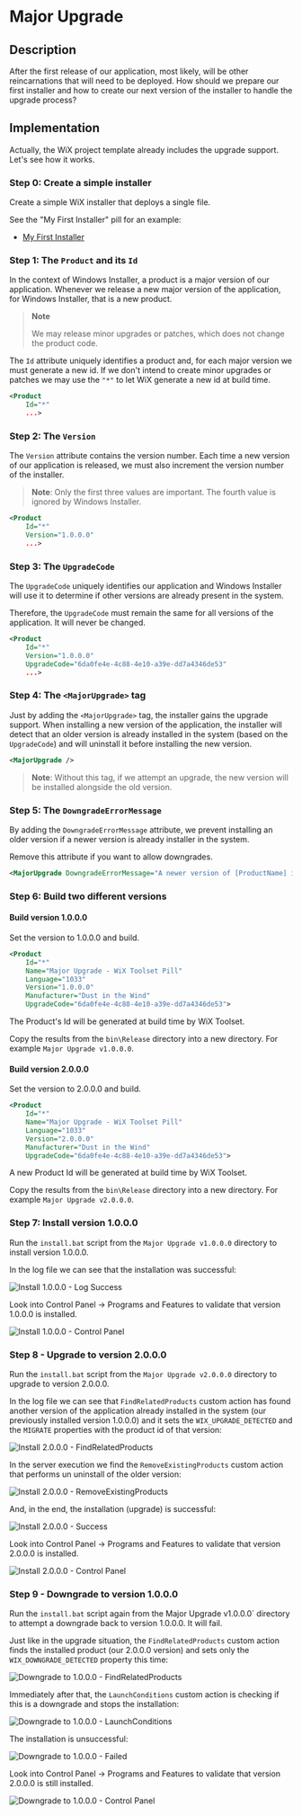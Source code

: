 # Major Upgrade

## Description

After the first release of our application, most likely, will be other reincarnations that will need to be deployed. How should we prepare our first installer and how to create our next version of the installer to handle the upgrade process?

## Implementation

Actually, the WiX project template already includes the upgrade support.
Let's see how it works.

### Step 0: Create a simple installer

Create a simple WiX installer that deploys a single file.

See the "My First Installer" pill for an example:

- [My First Installer](https://github.com/WiX-Toolset-Pills-15mg/My-First-Installer)

### Step 1: The `Product` and its `Id`

In the context of Windows Installer, a product is a major version of our application. Whenever we release a new major version of the application, for Windows Installer, that is a new product.

> **Note**
>
> We may release minor upgrades or patches, which does not change the product code.

The `Id` attribute uniquely identifies a product and, for each major version we must generate a new id. If we don't intend to create minor upgrades or patches we may use the `"*"` to let WiX generate a new id at build time.

```xml
<Product
    Id="*"
    ...>
```

### Step 2: The `Version`

The `Version` attribute contains the version number. Each time a new version of our application is released, we must also increment the version number of the installer.

> **Note**: Only the first three values are important. The fourth value is ignored by Windows Installer.

```xml
<Product
    Id="*"
    Version="1.0.0.0"
    ...>
```

### Step 3: The `UpgradeCode`

The `UpgradeCode` uniquely identifies our application and Windows Installer will use it to determine if other versions are already present in the system.

Therefore, the `UpgradeCode` must remain the same for all versions of the application. It will never be changed.

```xml
<Product
    Id="*"
    Version="1.0.0.0"
    UpgradeCode="6da0fe4e-4c88-4e10-a39e-dd7a4346de53"
    ...>
```

### Step 4: The `<MajorUpgrade>` tag

Just by adding the  `<MajorUpgrade>` tag, the installer gains the upgrade support. When installing a new version of the application, the installer will detect that an older version is already installed in the system (based on the `UpgradeCode`) and will uninstall it before installing the new version.

```xml
<MajorUpgrade />
```

> **Note**: Without this tag, if we attempt an upgrade, the new version will be installed alongside the old version.

### Step 5: The `DowngradeErrorMessage`

By adding the `DowngradeErrorMessage` attribute, we prevent installing an older version if a newer version is already installer in the system.

Remove this attribute if you want to allow downgrades.

```xml
<MajorUpgrade DowngradeErrorMessage="A newer version of [ProductName] is already installed." />
```

### Step 6: Build two different versions

#### Build version 1.0.0.0

Set the version to 1.0.0.0 and build.

```xml
<Product
    Id="*"
    Name="Major Upgrade - WiX Toolset Pill"
    Language="1033"
    Version="1.0.0.0"
    Manufacturer="Dust in the Wind"
    UpgradeCode="6da0fe4e-4c88-4e10-a39e-dd7a4346de53">
```

The Product's Id will be generated at build time by WiX Toolset.

Copy the results from the `bin\Release` directory into a new directory. For example `Major Upgrade v1.0.0.0`.

#### Build version 2.0.0.0

Set the version to 2.0.0.0 and build.

```xml
<Product
    Id="*"
    Name="Major Upgrade - WiX Toolset Pill"
    Language="1033"
    Version="2.0.0.0"
    Manufacturer="Dust in the Wind"
    UpgradeCode="6da0fe4e-4c88-4e10-a39e-dd7a4346de53">
```

A new Product Id will be generated at build time by WiX Toolset.

Copy the results from the `bin\Release` directory into a new directory. For example `Major Upgrade v2.0.0.0`.

### Step 7: Install version 1.0.0.0

Run the `install.bat` script from the `Major Upgrade v1.0.0.0` directory to install version 1.0.0.0.

In the log file we can see that the installation was successful:

![Install 1.0.0.0 - Log Success](install-1.0.0.0-log-success.png)

Look into Control Panel -> Programs and Features to validate that version 1.0.0.0 is installed.

![Install 1.0.0.0 - Control Panel](install-1.0.0.0-control-panel.png)

### Step 8 - Upgrade to version 2.0.0.0

Run the `install.bat` script from the `Major Upgrade v2.0.0.0` directory to upgrade to version 2.0.0.0.

In the log file we can see that `FindRelatedProducts` custom action has found another version of the application already installed in the system (our previously installed version 1.0.0.0) and it sets the `WIX_UPGRADE_DETECTED` and the `MIGRATE` properties with the product id of that version:

![Install 2.0.0.0 - FindRelatedProducts](upgrade-to-2.0.0.0-log-find-related-products.png)

In the server execution we find the `RemoveExistingProducts` custom action that performs un uninstall of the older version:

![Install 2.0.0.0 - RemoveExistingProducts](upgrade-to-2.0.0.0-log-remove-existing-products.png)

And, in the end, the installation (upgrade) is successful:

![Install 2.0.0.0 - Success](upgrade-to-2.0.0.0-log-success.png)

Look into Control Panel -> Programs and Features to validate that version 2.0.0.0 is installed.

![Install 2.0.0.0 - Control Panel](upgrade-to-2.0.0.0-control-panel.png)

### Step 9 - Downgrade to version 1.0.0.0

Run the `install.bat` script again from the Major Upgrade v1.0.0.0` directory to attempt a downgrade back to version 1.0.0.0. It will fail.

Just like in the upgrade situation, the `FindRelatedProducts` custom action finds the installed product (our 2.0.0.0 version) and sets only the `WIX_DOWNGRADE_DETECTED` property this time:

![Downgrade to 1.0.0.0 - FindRelatedProducts](downgrade-to-1.0.0.0-log-find-related-products.png)

Immediately after that, the `LaunchConditions` custom action is checking if this is a downgrade and stops the installation:

![Downgrade to 1.0.0.0 - LaunchConditions](downgrade-to-1.0.0.0-log-launch-conditions.png)

The installation is unsuccessful:

![Downgrade to 1.0.0.0 - Failed](downgrade-to-1.0.0.0-log-failed.png)

Look into Control Panel -> Programs and Features to validate that version 2.0.0.0 is still installed.

![Downgrade to 1.0.0.0 - Control Panel](downgrade-to-1.0.0.0-control-panel.png)
